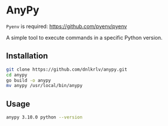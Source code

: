 # AnyPy

`Pyenv` is required: https://github.com/pyenv/pyenv

A simple tool to execute commands in a specific Python version.

## Installation

```bash
git clone https://github.com/dnlkrlv/anypy.git
cd anypy
go build -o anypy
mv anypy /usr/local/bin/anypy
```

## Usage

```bash
anypy 3.10.0 python --version
```
